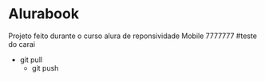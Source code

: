 # Alurabook
Projeto feito durante o curso alura de reponsividade Mobile 7777777
#teste do carai
* git pull
  * git push
